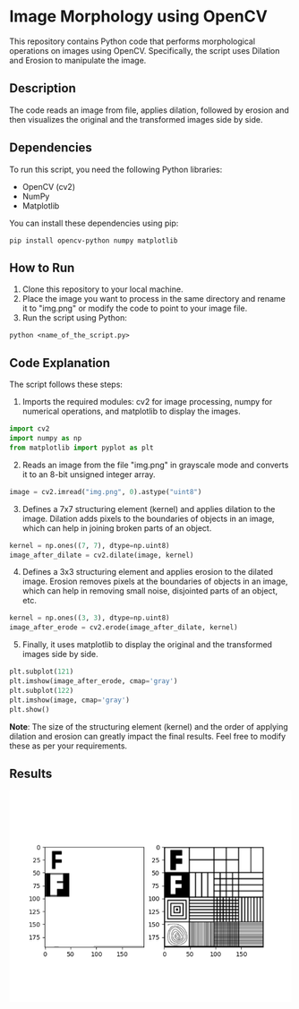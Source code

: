 # Image Morphology using OpenCV

This repository contains Python code that performs morphological operations on images using OpenCV. Specifically, the script uses Dilation and Erosion to manipulate the image.

## Description

The code reads an image from file, applies dilation, followed by erosion and then visualizes the original and the transformed images side by side.

## Dependencies

To run this script, you need the following Python libraries:
- OpenCV (cv2)
- NumPy
- Matplotlib

You can install these dependencies using pip:
```
pip install opencv-python numpy matplotlib
```

## How to Run

1. Clone this repository to your local machine.
2. Place the image you want to process in the same directory and rename it to "img.png" or modify the code to point to your image file.
3. Run the script using Python:
```
python <name_of_the_script.py>
```

## Code Explanation

The script follows these steps:

1. Imports the required modules: cv2 for image processing, numpy for numerical operations, and matplotlib to display the images.

```python
import cv2
import numpy as np
from matplotlib import pyplot as plt
```

2. Reads an image from the file "img.png" in grayscale mode and converts it to an 8-bit unsigned integer array.

```python
image = cv2.imread("img.png", 0).astype("uint8")
```

3. Defines a 7x7 structuring element (kernel) and applies dilation to the image. Dilation adds pixels to the boundaries of objects in an image, which can help in joining broken parts of an object.

```python
kernel = np.ones((7, 7), dtype=np.uint8)
image_after_dilate = cv2.dilate(image, kernel)
```

4. Defines a 3x3 structuring element and applies erosion to the dilated image. Erosion removes pixels at the boundaries of objects in an image, which can help in removing small noise, disjointed parts of an object, etc.

```python
kernel = np.ones((3, 3), dtype=np.uint8)
image_after_erode = cv2.erode(image_after_dilate, kernel)
```

5. Finally, it uses matplotlib to display the original and the transformed images side by side.

```python
plt.subplot(121)
plt.imshow(image_after_erode, cmap='gray')
plt.subplot(122)
plt.imshow(image, cmap='gray')
plt.show()
```

**Note**: The size of the structuring element (kernel) and the order of applying dilation and erosion can greatly impact the final results. Feel free to modify these as per your requirements.

## Results

![alt text](https://github.com/MohammadKhayyo/Image-Processing/blob/main/Class%20Exercises/Ex4%20-%20Transform%20Foria/output.png)
